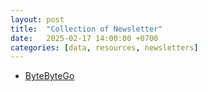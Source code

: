 ```yaml
---
layout: post
title:  "Collection of Newsletter"
date:   2025-02-17 14:00:00 +0700
categories: [data, resources, newsletters]
---
```


- [ByteByteGo](https://blog.bytebytego.com/p/ep150-12-algorithms-for-system-design)
